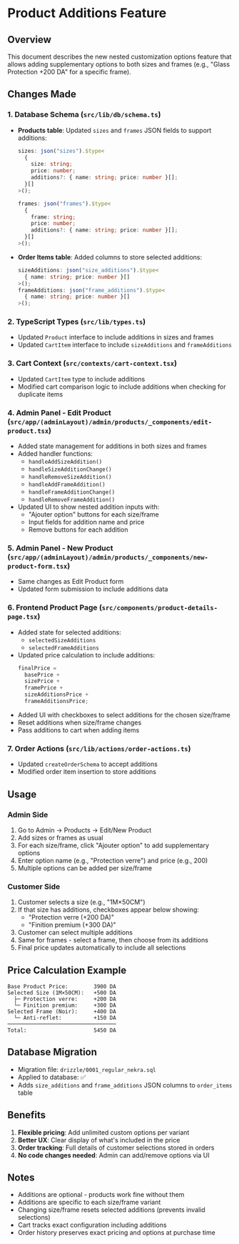 # Product Additions Feature

## Overview

This document describes the new nested customization options feature that allows adding supplementary options to both sizes and frames (e.g., "Glass Protection +200 DA" for a specific frame).

## Changes Made

### 1. Database Schema (`src/lib/db/schema.ts`)

- **Products table**: Updated `sizes` and `frames` JSON fields to support additions:

  ```typescript
  sizes: json("sizes").$type<
    {
      size: string;
      price: number;
      additions?: { name: string; price: number }[];
    }[]
  >();

  frames: json("frames").$type<
    {
      frame: string;
      price: number;
      additions?: { name: string; price: number }[];
    }[]
  >();
  ```

- **Order Items table**: Added columns to store selected additions:
  ```typescript
  sizeAdditions: json("size_additions").$type<
    { name: string; price: number }[]
  >();
  frameAdditions: json("frame_additions").$type<
    { name: string; price: number }[]
  >();
  ```

### 2. TypeScript Types (`src/lib/types.ts`)

- Updated `Product` interface to include additions in sizes and frames
- Updated `CartItem` interface to include `sizeAdditions` and `frameAdditions`

### 3. Cart Context (`src/contexts/cart-context.tsx`)

- Updated `CartItem` type to include additions
- Modified cart comparison logic to include additions when checking for duplicate items

### 4. Admin Panel - Edit Product (`src/app/(adminLayout)/admin/products/_components/edit-product.tsx`)

- Added state management for additions in both sizes and frames
- Added handler functions:
  - `handleAddSizeAddition()`
  - `handleSizeAdditionChange()`
  - `handleRemoveSizeAddition()`
  - `handleAddFrameAddition()`
  - `handleFrameAdditionChange()`
  - `handleRemoveFrameAddition()`
- Updated UI to show nested addition inputs with:
  - "Ajouter option" buttons for each size/frame
  - Input fields for addition name and price
  - Remove buttons for each addition

### 5. Admin Panel - New Product (`src/app/(adminLayout)/admin/products/_components/new-product-form.tsx`)

- Same changes as Edit Product form
- Updated form submission to include additions data

### 6. Frontend Product Page (`src/components/product-details-page.tsx`)

- Added state for selected additions:
  - `selectedSizeAdditions`
  - `selectedFrameAdditions`
- Updated price calculation to include additions:
  ```typescript
  finalPrice =
    basePrice +
    sizePrice +
    framePrice +
    sizeAdditionsPrice +
    frameAdditionsPrice;
  ```
- Added UI with checkboxes to select additions for the chosen size/frame
- Reset additions when size/frame changes
- Pass additions to cart when adding items

### 7. Order Actions (`src/lib/actions/order-actions.ts`)

- Updated `createOrderSchema` to accept additions
- Modified order item insertion to store additions

## Usage

### Admin Side

1. Go to Admin → Products → Edit/New Product
2. Add sizes or frames as usual
3. For each size/frame, click "Ajouter option" to add supplementary options
4. Enter option name (e.g., "Protection verre") and price (e.g., 200)
5. Multiple options can be added per size/frame

### Customer Side

1. Customer selects a size (e.g., "1M×50CM")
2. If that size has additions, checkboxes appear below showing:
   - "Protection verre (+200 DA)"
   - "Finition premium (+300 DA)"
3. Customer can select multiple additions
4. Same for frames - select a frame, then choose from its additions
5. Final price updates automatically to include all selections

## Price Calculation Example

```
Base Product Price:        3900 DA
Selected Size (1M×50CM):   +500 DA
  ├─ Protection verre:     +200 DA
  └─ Finition premium:     +300 DA
Selected Frame (Noir):     +400 DA
  └─ Anti-reflet:          +150 DA
──────────────────────────────────
Total:                     5450 DA
```

## Database Migration

- Migration file: `drizzle/0001_regular_nekra.sql`
- Applied to database: ✅
- Adds `size_additions` and `frame_additions` JSON columns to `order_items` table

## Benefits

1. **Flexible pricing**: Add unlimited custom options per variant
2. **Better UX**: Clear display of what's included in the price
3. **Order tracking**: Full details of customer selections stored in orders
4. **No code changes needed**: Admin can add/remove options via UI

## Notes

- Additions are optional - products work fine without them
- Additions are specific to each size/frame variant
- Changing size/frame resets selected additions (prevents invalid selections)
- Cart tracks exact configuration including additions
- Order history preserves exact pricing and options at purchase time
